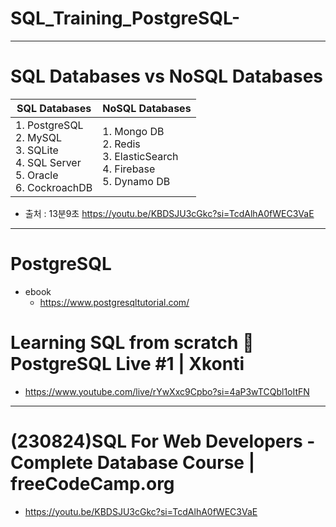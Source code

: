 # SQL_Training_PostgreSQL-

<hr />

# SQL Databases vs NoSQL Databases

|SQL Databases|NoSQL Databases|
|-|-|
|1. PostgreSQL<br>2. MySQL<br>3. SQLite<br>4. SQL Server<br>5. Oracle<br>6. CockroachDB|1. Mongo DB<br>2. Redis<br>3. ElasticSearch<br>4. Firebase<br>5. Dynamo DB|

- 출처 : 13분9초 https://youtu.be/KBDSJU3cGkc?si=TcdAlhA0fWEC3VaE

<hr />

# PostgreSQL
- ebook
  - https://www.postgresqltutorial.com/

# Learning SQL from scratch 🔴 PostgreSQL Live #1 | Xkonti
- https://www.youtube.com/live/rYwXxc9Cpbo?si=4aP3wTCQbl1oItFN

<hr>

# (230824)SQL For Web Developers - Complete Database Course | freeCodeCamp.org
- https://youtu.be/KBDSJU3cGkc?si=TcdAlhA0fWEC3VaE
